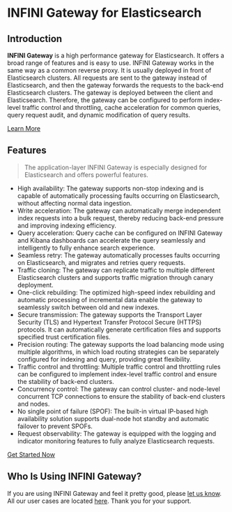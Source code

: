 # INFINI Gateway for Elasticsearch

## Introduction

**INFINI Gateway** is a high performance gateway for Elasticsearch. It offers a broad range of features and is easy to use. INFINI Gateway works in the same way as a common reverse proxy. 
It is usually deployed in front of Elasticsearch clusters. All requests are sent to the gateway instead of Elasticsearch, and then the gateway forwards the requests to the back-end Elasticsearch clusters. 
The gateway is deployed between the client and Elasticsearch. Therefore, the gateway can be configured to perform index-level traffic control and throttling, cache acceleration for common queries, query request audit, and dynamic modification of query results.

[Learn More](https://gateway.infini.sh/docs/overview/)


## Features

> The application-layer INFINI Gateway is especially designed for Elasticsearch and offers powerful features.

- High availability: The gateway supports non-stop indexing and is capable of automatically processing faults occurring on Elasticsearch, without affecting normal data ingestion.
- Write acceleration: The gateway can automatically merge independent index requests into a bulk request, thereby reducing back-end pressure and improving indexing efficiency.
- Query acceleration: Query cache can be configured on INFINI Gateway and Kibana dashboards can accelerate the query seamlessly and intelligently to fully enhance search experience.
- Seamless retry: The gateway automatically processes faults occurring on Elasticsearch, and migrates and retries query requests.
- Traffic cloning: The gateway can replicate traffic to multiple different Elasticsearch clusters and supports traffic migration through canary deployment.
- One-click rebuilding: The optimized high-speed index rebuilding and automatic processing of incremental data enable the gateway to seamlessly switch between old and new indexes.
- Secure transmission: The gateway supports the Transport Layer Security (TLS) and Hypertext Transfer Protocol Secure (HTTPS) protocols. It can automatically generate certification files and supports specified trust certification files.
- Precision routing: The gateway supports the load balancing mode using multiple algorithms, in which load routing strategies can be separately configured for indexing and query, providing great flexibility.
- Traffic control and throttling: Multiple traffic control and throttling rules can be configured to implement index-level traffic control and ensure the stability of back-end clusters.
- Concurrency control: The gateway can control cluster- and node-level concurrent TCP connections to ensure the stability of back-end clusters and nodes.
- No single point of failure (SPOF): The built-in virtual IP-based high availability solution supports dual-node hot standby and automatic failover to prevent SPOFs.
- Request observability: The gateway is equipped with the logging and indicator monitoring features to fully analyze Elasticsearch requests.

[Get Started Now](https://gateway.infini.sh/docs/getting-started/install)


## Who Is Using INFINI Gateway?

If you are using INFINI Gateway and feel it pretty good, please [let us know](https://github.com/infinilabs/gateway/discussions/3). All our user cases are located [here](https://gateway.infini.sh/docs/user-cases/). Thank you for your support.
